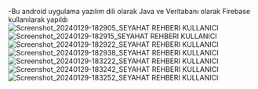 -Bu android uygulama yazılım dili olarak Java ve Veritabanı olarak Firebase kullanılarak yapıldı
![Screenshot_20240129-182905_SEYAHAT REHBERI KULLANICI](https://github.com/Turgut-06/Java-Android-App-With-Firebase/assets/142349535/4cc2c2f9-7e7c-4049-b054-02a150c724d1)![Screenshot_20240129-182915_SEYAHAT REHBERI KULLANICI](https://github.com/Turgut-06/Java-Android-App-With-Firebase/assets/142349535/600349aa-5a36-4930-b67d-52a853dcea06)
![Screenshot_20240129-182922_SEYAHAT REHBERI KULLANICI](https://github.com/Turgut-06/Java-Android-App-With-Firebase/assets/142349535/36e99b81-8131-4105-96df-4bb8b51ffca5)
![Screenshot_20240129-182938_SEYAHAT REHBERI KULLANICI](https://github.com/Turgut-06/Java-Android-App-With-Firebase/assets/142349535/abd6ef7a-f8ae-4dd5-b514-ac9a816d5c19)
![Screenshot_20240129-183222_SEYAHAT REHBERI KULLANICI](https://github.com/Turgut-06/Java-Android-App-With-Firebase/assets/142349535/0b9d222b-8684-4313-a241-55bfb4e8dc7b)
![Screenshot_20240129-183242_SEYAHAT REHBERI KULLANICI](https://github.com/Turgut-06/Java-Android-App-With-Firebase/assets/142349535/6eae26e9-1e2b-4ff8-90ef-a86ad135fb4f)
![Screenshot_20240129-183252_SEYAHAT REHBERI KULLANICI](https://github.com/Turgut-06/Java-Android-App-With-Firebase/assets/142349535/53a983f3-fa37-4349-96eb-0ad7cbe2a7e7)

